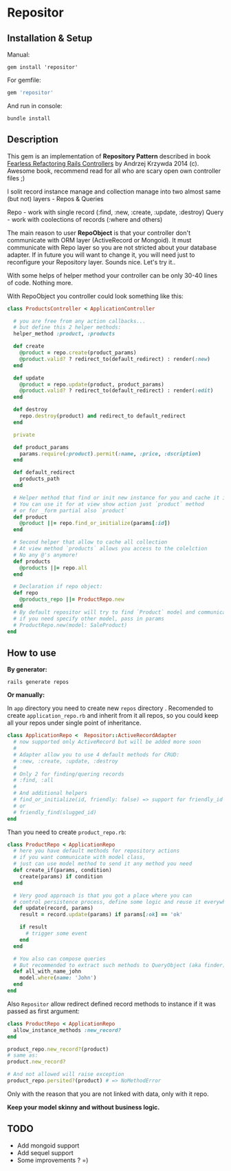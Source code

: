 # Repositor

## Installation & Setup

Manual:
```
gem install 'repositor'
```

For gemfile:
```ruby
gem 'repositor'
```

And run in console:
```
bundle install
```

## Description

This gem is an implementation of **Repository Pattern** described in book [Fearless Refactoring Rails Controllers](http://rails-refactoring.com/) by Andrzej Krzywda 2014 (c). Awesome book, recommend read for all who are scary open own controller files ;)

I solit record instance manage and collection manage into two almost same (but not) layers - Repos & Queries

Repo - work with single record (:find, :new, :create, :update, :destroy)
Query - work with coolections of records (:where and others)

The main reason to user **RepoObject** is that your controller don't communicate with ORM layer (ActiveRecord or Mongoid). It must communicate with Repo layer so you are not stricted about your database adapter. If in future you will want to change it, you will need just to reconfigure your Repository layer. Sounds nice. Let's try it..

With some helps of helper method your controller can be only 30-40 lines of code. Nothing more.

With RepoObject you controller could look something like this:
```ruby
class ProductsController < ApplicationController

  # you are free from any action callbacks...
  # but define this 2 helper methods:
  helper_method :product, :products

  def create
    @product = repo.create(product_params)
    @product.valid? ? redirect_to(default_redirect) : render(:new)
  end

  def update
    @product = repo.update(product, product_params)
    @product.valid? ? redirect_to(default_redirect) : render(:edit)
  end

  def destroy
    repo.destroy(product) and redirect_to default_redirect
  end

  private

  def product_params
    params.require(:product).permit(:name, :price, :dscription)
  end

  def default_redirect
    products_path
  end

  # Helper method that find or init new instance for you and cache it in ivar
  # You can use it for at view show action just `product` method
  # or for _form partial also `product`
  def product
    @product ||= repo.find_or_initialize(params[:id])
  end

  # Second helper that allow to cache all collection
  # At view method `products` allows you access to the colelction
  # No any @'s anymore!
  def products
    @products ||= repo.all
  end

  # Declaration if repo object:
  def repo
    @products_repo ||= ProductRepo.new
  end
  # By default repositor will try to find `Product` model and communicate with it
  # if you need specify other model, pass in params
  # ProductRepo.new(model: SaleProduct)
end
```

## How to use

**By generator:**

`rails generate repos`

**Or manually:**

In `app` directory you need to create new `repos` directory . Recomended to create `application_repo.rb` and inherit from it all repos, so you could keep all your repos under single point of inheritance.

```ruby
class ApplicationRepo <  Repositor::ActiveRecordAdapter
  # now supported only ActiveRecord but will be added more soon
  # 
  # Adapter allow you to use 4 default methods for CRUD:
  # :new, :create, :update, :destroy
  # 
  # Only 2 for finding/quering records
  # :find, :all
  # 
  # And additional helpers
  # find_or_initialize(id, friendly: false) => support for friendly_id gem
  # or
  # friendly_find(slugged_id)
end
```

Than you need to create `product_repo.rb`:
```ruby
class ProductRepo < ApplicationRepo
  # here you have default methods for repository actions
  # if you want communicate with model class,
  # just can use model method to send it any method you need
  def create_if(params, condition)
    create(params) if condition
  end

  # Very good approach is that you got a place where you can
  # control persistence process, define some logic and reuse it everywhere.
  def update(record, params)
    result = record.update(params) if params[:ok] == 'ok'

    if result
      # trigger some event
    end
  end

  # You also can compose queries
  # But recommended to extract such methods to QueryObject (aka finder)
  def all_with_name_john
    model.where(name: 'John')
  end
end
```

Also `Repositor` allow redirect defined record methods to instance if it was passed as first argument:
```ruby
class ProductRepo < ApplicationRepo
  allow_instance_methods :new_record?
end

product_repo.new_record?(product)
# same as:
product.new_record?

# And not allowed will raise exception
product_repo.persited?(product) # => NoMethodError
```
Only with the reason that you are not linked with data, only with it repo.

**Keep your model skinny and without business logic.**

## TODO
* Add mongoid support
* Add sequel support
* Some improvements ? =)
